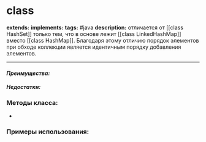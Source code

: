 # class 
**extends:** 
**implements:** 
**tags:** #java
**description:** отличается от [[class HashSet]] только тем, что в основе лежит [[class LinkedHashMap]] вместо [[class HashMap]]. Благодаря этому отличию порядок элементов при обходе коллекции является идентичным порядку добавления элементов.

---
#### *Преимущества:*

#### *Недостатки:*

### Методы класса:
- 

### Примеры использования:
